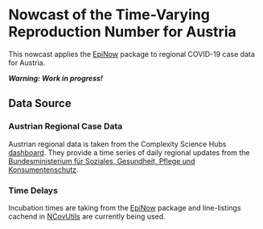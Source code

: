 # Nowcast of the Time-Varying Reproduction Number for Austria

This nowcast applies the [EpiNow](https://github.com/epiforecasts/EpiNow) package 
to regional COVID-19 case data for Austria. 

***Warning: Work in progress!***

## Data Source
### Austrian Regional Case Data
Austrian regional data is taken from the 
Complexity Science Hubs
[dashboard](https://github.com/osaukh/dashcoch-AT/). They provide a time series of 
daily regional updates from the 
[Bundesministerium für Soziales, Gesundheit, Pflege und Konsumentenschutz](https://www.sozialministerium.at/Informationen-zum-Coronavirus/Neuartiges-Coronavirus-(2019-nCov).html).

### Time Delays
Incubation times are taking from the 
[EpiNow](https://github.com/epiforecasts/EpiNow) package and line-listings cachend in 
[NCovUtils](https://github.com/epiforecasts/NCoVUtils) are currently being used. 

